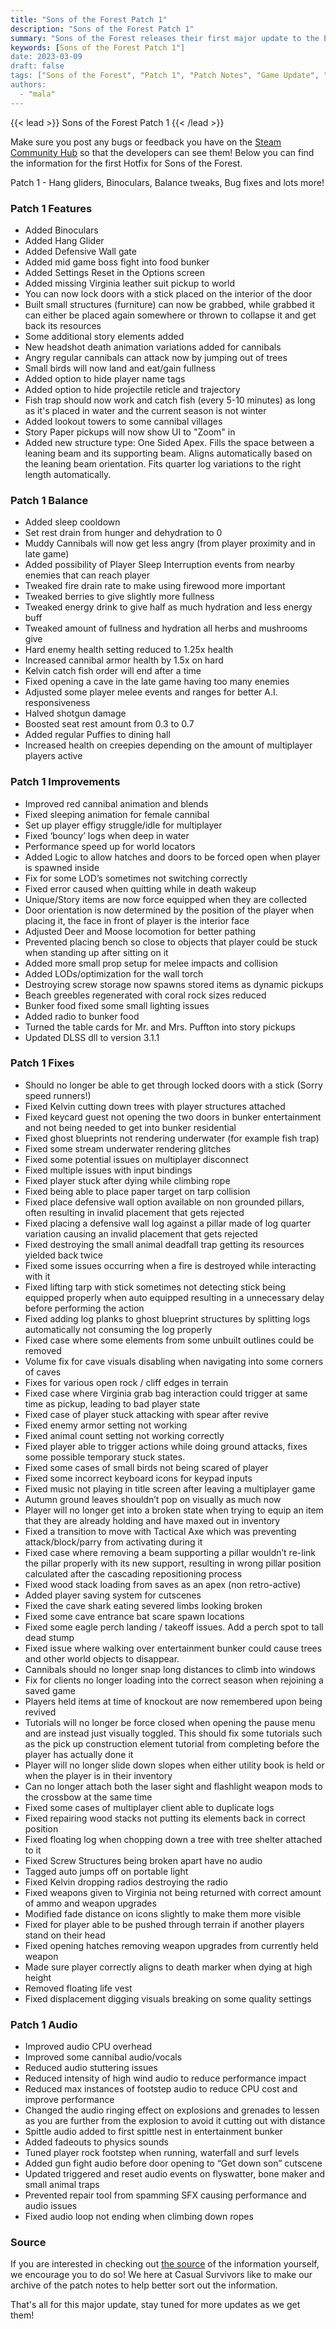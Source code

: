 ```yaml
---
title: "Sons of the Forest Patch 1"
description: "Sons of the Forest Patch 1"
summary: "Sons of the Forest releases their first major update to the Early Access title. Hang gliders, binoculars and and new boss have all been added!"
keywords: [Sons of the Forest Patch 1"]
date: 2023-03-09
draft: false
tags: ["Sons of the Forest", "Patch 1", "Patch Notes", "Game Update", "New Content"]
authors:
  - "mala"
---
```


{{< lead >}}
Sons of the Forest Patch 1
{{< /lead >}}

Make sure you post any bugs or feedback you have on the [Steam Community Hub](https://steamcommunity.com/app/1326470/discussions/) so that the developers can see them!
Below you can find the information for the first Hotfix for Sons of the Forest.

Patch 1 - Hang gliders, Binoculars, Balance tweaks, Bug fixes and lots more!

### Patch 1 Features
 - Added Binoculars
 - Added Hang Glider
 - Added Defensive Wall gate
 - Added mid game boss fight into food bunker
 - Added Settings Reset in the Options screen
 - Added missing Virginia leather suit pickup to world
 - You can now lock doors with a stick placed on the interior of the door
 - Built small structures (furniture) can now be grabbed, while grabbed it can either be placed again somewhere or thrown to collapse it and get back its resources
 - Some additional story elements added
 - New headshot death animation variations added for cannibals
 - Angry regular cannibals can attack now by jumping out of trees
 - Small birds will now land and eat/gain fullness
 - Added option to hide player name tags
 - Added option to hide projectile reticle and trajectory
 - Fish trap should now work and catch fish (every 5-10 minutes) as long as it's placed in water and the current season is not winter
 - Added lookout towers to some cannibal villages
 - Story Paper pickups will now show UI to "Zoom" in
 - Added new structure type: One Sided Apex. Fills the space between a leaning beam and its supporting beam. Aligns automatically based on the leaning beam orientation. Fits quarter log variations to the right length automatically.

### Patch 1 Balance
 - Added sleep cooldown
 - Set rest drain from hunger and dehydration to 0
 - Muddy Cannibals will now get less angry (from player proximity and in late game)
 - Added possibility of Player Sleep Interruption events from nearby enemies that can reach player
 - Tweaked fire drain rate to make using firewood more important
 - Tweaked berries to give slightly more fullness
 - Tweaked energy drink to give half as much hydration and less energy buff
 - Tweaked amount of fullness and hydration all herbs and mushrooms give
 - Hard enemy health setting reduced to 1.25x health
 - Increased cannibal armor health by 1.5x on hard
 - Kelvin catch fish order will end after a time
 - Fixed opening a cave in the late game having too many enemies
 - Adjusted some player melee events and ranges for better A.I. responsiveness
 - Halved shotgun damage
 - Boosted seat rest amount from 0.3 to 0.7
 - Added regular Puffies to dining hall
 - Increased health on creepies depending on the amount of multiplayer players active

### Patch 1 Improvements
 - Improved red cannibal animation and blends
 - Fixed sleeping animation for female cannibal
 - Set up player effigy struggle/idle for multiplayer
 - Fixed ‘bouncy’ logs when deep in water
 - Performance speed up for world locators
 - Added Logic to allow hatches and doors to be forced open when player is spawned inside
 - Fix for some LOD’s sometimes not switching correctly
 - Fixed error caused when quitting while in death wakeup
 - Unique/Story items are now force equipped when they are collected
 - Door orientation is now determined by the position of the player when placing it, the face in front of player is the interior face
 - Adjusted Deer and Moose locomotion for better pathing
 - Prevented placing bench so close to objects that player could be stuck when standing up after sitting on it
 - Added more small prop setup for melee impacts and collision
 - Added LODs/optimization for the wall torch
 - Destroying screw storage now spawns stored items as dynamic pickups
 - Beach greebles regenerated with coral rock sizes reduced
 - Bunker food fixed some small lighting issues
 - Added radio to bunker food
 - Turned the table cards for Mr. and Mrs. Puffton into story pickups
 - Updated DLSS dll to version 3.1.1

### Patch 1 Fixes
 - Should no longer be able to get through locked doors with a stick (Sorry speed runners!)
 - Fixed Kelvin cutting down trees with player structures attached
 - Fixed keycard guest not opening the two doors in bunker entertainment and not being needed to get into bunker residential
 - Fixed ghost blueprints not rendering underwater (for example fish trap)
 - Fixed some stream underwater rendering glitches
 - Fixed some potential issues on multiplayer disconnect
 - Fixed multiple issues with input bindings
 - Fixed player stuck after dying while climbing rope
 - Fixed being able to place paper target on tarp collision
 - Fixed place defensive wall option available on non grounded pillars, often resulting in invalid placement that gets rejected
 - Fixed placing a defensive wall log against a pillar made of log quarter variation causing an invalid placement that gets rejected
 - Fixed destroying the small animal deadfall trap getting its resources yielded back twice
 - Fixed some issues occurring when a fire is destroyed while interacting with it
 - Fixed lifting tarp with stick sometimes not detecting stick being equipped properly when auto equipped resulting in a unnecessary delay before performing the action
 - Fixed adding log planks to ghost blueprint structures by splitting logs automatically not consuming the log properly
 - Fixed case where some elements from some unbuilt outlines could be removed
 - Volume fix for cave visuals disabling when navigating into some corners of caves
 - Fixes for various open rock / cliff edges in terrain
 - Fixed case where Virginia grab bag interaction could trigger at same time as pickup, leading to bad player state
 - Fixed case of player stuck attacking with spear after revive
 - Fixed enemy armor setting not working
 - Fixed animal count setting not working correctly
 - Fixed player able to trigger actions while doing ground attacks, fixes some possible temporary stuck states.
 - Fixed some cases of small birds not being scared of player
 - Fixed some incorrect keyboard icons for keypad inputs
 - Fixed music not playing in title screen after leaving a multiplayer game
 - Autumn ground leaves shouldn’t pop on visually as much now
 - Player will no longer get into a broken state when trying to equip an item that they are already holding and have maxed out in inventory
 - Fixed a transition to move with Tactical Axe which was preventing attack/block/parry from activating during it
 - Fixed case where removing a beam supporting a pillar wouldn’t re-link the pillar properly with its new support, resulting in wrong pillar position calculated after the cascading repositioning process
 - Fixed wood stack loading from saves as an apex (non retro-active)
 - Added player saving system for cutscenes
 - Fixed the cave shark eating severed limbs looking broken
 - Fixed some cave entrance bat scare spawn locations
 - Fixed some eagle perch landing / takeoff issues. Add a perch spot to tall dead stump
 - Fixed issue where walking over entertainment bunker could cause trees and other world objects to disappear.
 - Cannibals should no longer snap long distances to climb into windows
 - Fix for clients no longer loading into the correct season when rejoining a saved game
 - Players held items at time of knockout are now remembered upon being revived
 - Tutorials will no longer be force closed when opening the pause menu and are instead just visually toggled. This should fix some tutorials such as the pick up construction element tutorial from completing before the player has actually done it
 - Player will no longer slide down slopes when either utility book is held or when the player is in their inventory
 - Can no longer attach both the laser sight and flashlight weapon mods to the crossbow at the same time
 - Fixed some cases of multiplayer client able to duplicate logs
 - Fixed repairing wood stacks not putting its elements back in correct position
 - Fixed floating log when chopping down a tree with tree shelter attached to it
 - Fixed Screw Structures being broken apart have no audio
 - Tagged auto jumps off on portable light
 - Fixed Kelvin dropping radios destroying the radio
 - Fixed weapons given to Virginia not being returned with correct amount of ammo and weapon upgrades
 - Modified fade distance on icons slightly to make them more visible
 - Fixed for player able to be pushed through terrain if another players stand on their head
 - Fixed opening hatches removing weapon upgrades from currently held weapon
 - Made sure player correctly aligns to death marker when dying at high height
 - Removed floating life vest
 - Fixed displacement digging visuals breaking on some quality settings

### Patch 1 Audio 
 - Improved audio CPU overhead
 - Improved some cannibal audio/vocals
 - Reduced audio stuttering issues
 - Reduced intensity of high wind audio to reduce performance impact
 - Reduced max instances of footstep audio to reduce CPU cost and improve performance
 - Changed the audio ringing effect on explosions and grenades to lessen as you are further from the explosion to avoid it cutting out with distance
 - Spittle audio added to first spittle nest in entertainment bunker
 - Added fadeouts to physics sounds
 - Tuned player rock footstep when running, waterfall and surf levels
 - Added gun fight audio before door opening to “Get down son” cutscene
 - Updated triggered and reset audio events on flyswatter, bone maker and small animal traps
 - Prevented repair tool from spamming SFX causing performance and audio issues
 - Fixed audio loop not ending when climbing down ropes

### Source
If you are interested in checking out [the source](https://steamcommunity.com/games/1326470/announcements/detail/3680042425366182430) of the information yourself, we encourage you to do so!
We here at Casual Survivors like to make our archive of the patch notes to help better sort out the information.


That's all for this major update, stay tuned for more updates as we get them! 